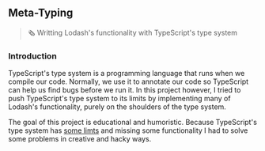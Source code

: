 ## Meta-Typing

> 🗞 Writting Lodash's functionality with TypeScript's type system

### Introduction

TypeScript's type system is a programming language that runs when we compile our code. Normally, we use it to annotate our code so TypeScript can help us find bugs before we run it. In this project however, I tried to push TypeScript's type system to its limits by implementing many of Lodash's functionality, purely on the shoulders of the type system.

The goal of this project is educational and humoristic. Because TypeScript's type system has [some limts](https://github.com/microsoft/TypeScript/issues/28663) and missing some functionality I had to solve some problems in creative and hacky ways.
